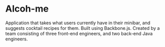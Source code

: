 # Alcoh-me

Application that takes what users currently have in their minibar, and suggests cocktail recipes for them. 
Built using Backbone.js. Created by a team consisting of three front-end engineers, and two back-end Java engineers. 

